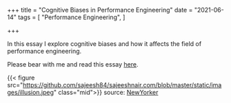 +++
title = "Cognitive Biases in Performance Engineering"
date = "2021-06-14"
tags = [
    "Performance Engineering",
]

+++

In this essay I explore cognitive biases and how it affects the field of performance engineering.

Please bear with me and read this essay [here](https://www.notion.so/Cognitive-Biases-of-Performance-Engineer-6bd4c631730c459b8a16c20c6226a081).

{{< figure src="https://github.com/sajeesh84/sajeeshnair.com/blob/master/static/images/illusion.jpeg" class="mid">}}
source: [NewYorker](https://www.newyorker.com/humor/daily-shouts/apartment-optical-illusions)
